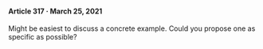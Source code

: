 #### Article 317 · March 25, 2021

Might be easiest to discuss a concrete example. Could you propose one as specific as possible?